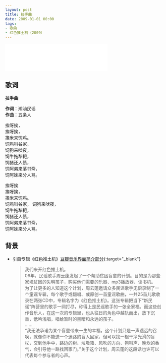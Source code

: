 ```yaml
---
layout: post
title: 拉手曲
date: 2009-01-01 00:00
tags:
- 歌曲
- 红色推土机（2009）
---
```


<iframe frameborder="no" border="0" marginwidth="0" marginheight="0" width=330 height=86 src="//music.163.com/outchain/player?type=2&id=5246958&auto=1&height=66"></iframe>

## 歌词

**拉手曲**

**作词**：潮汕民谣  
**作曲**：五条人

挨呀挨，  
挨呀挨，  
挨米来饲鸡。  
饲鸡叫谷家，  
饲狗来吠夜，  
饲牛拖犁耙，  
饲猪还人债，  
饲阿弟来落书斋，  
饲阿妹来分人骂。  

挨呀挨  
挨呀挨，  
挨米来饲鸡。  
饲鸡叫谷家，
饲狗来吠夜，  
饲牛拖犁耙，  
饲猪还人债，  
饲阿弟来落书斋，  
饲阿妹来分人骂。

## 背景

* 引自专辑《红色推土机》[豆瓣音乐界面简介部分](https://music.douban.com/subject/3652982/){:target="_blank"}

  > 我们来开红色推土机。  
  > 09年，民谣歌手周云蓬发起了一个帮助贫困盲童的计划。目的是为那些家境贫困的失明孩子，购买他们需要的乐器、mp3播放器、读书机。  
  > 为了让更多的人知道这个计划，周云蓬邀请众多民谣歌手无偿录制了一个童谣专辑，每个歌手或翻唱、或原创一首童谣歌曲，一共25首儿歌收录在两张CD中，专辑名字为《红色推土机》。这张专辑把当下“新民谣”阵营里的歌手一网打尽，称得上是民谣歌手的一张全家福。而这些创作音乐人，在这一次的专辑里，也从往日的角色中越轨而出，放下沉重，低吟浅唱，唱给暂时的黑暗和永远的孩子。  
  > ……    
  > “我无法承诺为某个盲童带来一生的幸福，这个计划只是一声遥远的召唤，就像你不能送一个迷路的盲人回家，但可以找一根干净光滑的盲杖，交到他手中，路边的树、垃圾箱、风吹的方向、狗叫声、晚炊的香气，会引导他一路找回家门。”关于这个计划，周云蓬的这段话也许可以代表每个参与者的心声。

